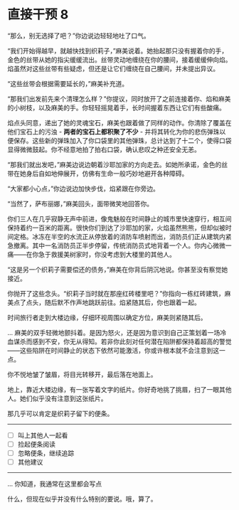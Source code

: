 # 直接干预 8

“那么，别无选择了吧？”你边说边轻轻地吐了口气。

“我们开始得越早，就越快找到织莉子，”麻美说着。她抬起那只没有握着你的手，金色的丝带从她的指尖缓缓流出。丝带灵动地缠绕在你的腰间，接着缓缓伸向焰。焰虽然对这些丝带有些疑虑，但还是让它们缠绕在自己腰间，并未提出异议。

“这些丝带会根据需要延长的，”麻美补充道。

“那我们出发前先来个清理怎么样？”你提议，同时放开了之前连接着你、焰和麻美的小树枝，以及麻美的手。你轻轻摇晃着手，长时间握着东西让它们有些酸痛。

焰点头同意，递出了她的灵魂宝石，麻美也跟着做了同样的动作。你清除了覆盖在他们宝石上的污浊 - **两者的宝石上都积聚了不少** - 并将其转化为你的悲伤弹珠以便保存。这些新的弹珠加入了你口袋里的其他弹珠，总计达到了十二个，使得口袋显得微微鼓起。你不经意地拍了拍右口袋，确认悲叹之种还安全无恙。

“那我们就出发吧，”麻美边说边朝着沙耶加家的方向走去。如她所承诺，金色的丝带在她身后自如地伸展开，仿佛有生命一般巧妙地避开各种障碍。

“大家都小心点，”你边说边加快步伐，焰紧跟在你旁边。

“当然了，萨布丽娜，”麻美回头，面带微笑地回答你。

你们三人在几乎寂静无声中前进，像鬼魅般在时间静止的城市里快速穿行，相互间保持着约一百米的距离。很快你们到达了沙耶加的家，火焰虽然熊熊，但却似被时间定格。冰冻在半空的水流正从停放着的消防车喷射而出，消防员们正从建筑内紧急撤离。其中一名消防员正半步停留，传统消防员式地背着一个人。你内心微微一痛——在你急于救援美树家时，你没考虑到大楼里的其他人。

“这是另一个织莉子需要偿还的债务，”麻美在你背后阴沉地说。你甚至没有察觉她接近。

你抛开了这些念头。“织莉子当时就在那座红砖楼里吧？”你指向一栋红砖建筑，麻美点了点头，随后默不作声地跳跃前往。焰紧随其后，你也跟着一起。

时间旅行者走到大楼边缘，仔细环视周围以确定方位，麻美则紧随其后。

... 麻美的双手轻微地颤抖着。是因为怒火，还是因为意识到自己正策划着一场冷血谋杀而感到不安，你无从得知。若非你此刻对任何潜在陷阱都保持着超高的警觉——这些陷阱在时间静止的状态下依然可能激活，你或许根本就不会注意到这一点。

你不悦地皱了皱眉，将目光转移开，最后落在地面上。

地上，靠近大楼边缘，有一张写着文字的纸片。你好奇地挑了挑眉，扫了一眼其他人。她们似乎没有注意到这张纸片。

那几乎可以肯定是织莉子留下的便条。

---

- [ ] 叫上其他人一起看
- [ ] 捡起便条阅读
- [ ] 忽略便条，继续追踪
- [ ] 其他建议

---

... 你知道，我通常在这里都会写点

什么，但现在似乎并没有什么特别的要说。哦，算了。
